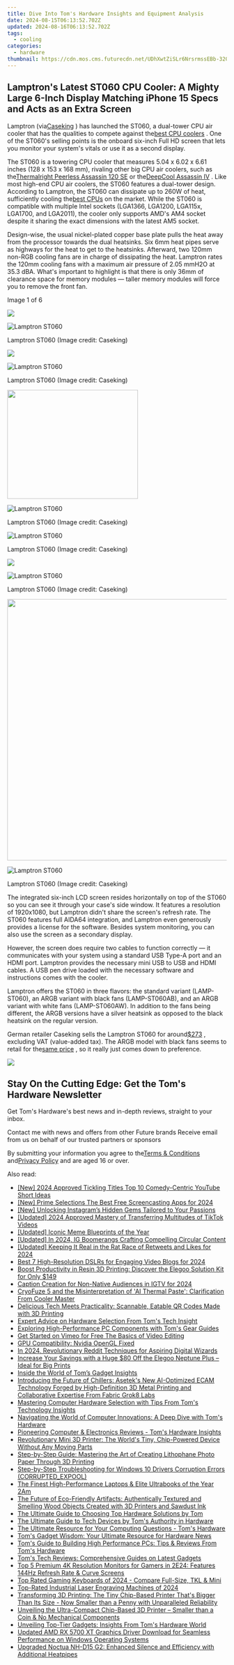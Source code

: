 ```yaml
---
title: Dive Into Tom's Hardware Insights and Equipment Analysis
date: 2024-08-15T06:13:52.702Z
updated: 2024-08-16T06:13:52.702Z
tags:
  - cooling
categories:
  - hardware
thumbnail: https://cdn.mos.cms.futurecdn.net/UDhXwtZiSLr6NrsrmssEBb-320-80.png
---
```


## Lamptron's Latest ST060 CPU Cooler: A Mighty Large 6-Inch Display Matching iPhone 15 Specs and Acts as an Extra Screen

Lamptron (via[Caseking](https://go.redirectingat.com/?id=92X1584492&xcust=tomshardware%5Fus%5F6332954442103309076&xs=1&url=https%3A%2F%2Fwww.caseking.de%2Flamptron-st060-dual-120-mm-towerkuehler-6-zoll-display-schwarz-luls-381.html&sref=https%3A%2F%2Fwww.tomshardware.com%2Fpc-components%2Fcooling%2Flamptrons-new-cpu-cooler-has-a-screen-as-big-as-the-iphone-15-st060-sports-a-six-inch-lcd-with-a-1920x1080-resolution-that-functions-as-a-second-display) ) has launched the ST060, a dual-tower CPU air cooler that has the qualities to compete against the[best CPU coolers](https://www.tomshardware.com/reviews/best-cpu-coolers,4181.html) . One of the ST060's selling points is the onboard six-inch Full HD screen that lets you monitor your system's vitals or use it as a second display.

 The ST060 is a towering CPU cooler that measures 5.04 x 6.02 x 6.61 inches (128 x 153 x 168 mm), rivaling other big CPU air coolers, such as the[Thermalright Peerless Assassin 120 SE](https://www.tomshardware.com/reviews/best-cpu-coolers,4181.html) or the[DeepCool Assassin IV](https://www.tomshardware.com/reviews/deepcool-assassin-iv) . Like most high-end CPU air coolers, the ST060 features a dual-tower design. According to Lamptron, the ST060 can dissipate up to 260W of heat, sufficiently cooling the[best CPUs](https://www.tomshardware.com/reviews/best-cpus,3986.html) on the market. While the ST060 is compatible with multiple Intel sockets (LGA1366, LGA1200, LGA115x, LGA1700, and LGA2011), the cooler only supports AMD's AM4 socket despite it sharing the exact dimensions with the latest AM5 socket.

 Design-wise, the usual nickel-plated copper base plate pulls the heat away from the processor towards the dual heatsinks. Six 6mm heat pipes serve as highways for the heat to get to the heatsinks. Afterward, two 120mm non-RGB cooling fans are in charge of dissipating the heat. Lamptron rates the 120mm cooling fans with a maximum air pressure of 2.05 mmH2O at 35.3 dBA. What's important to highlight is that there is only 36mm of clearance space for memory modules — taller memory modules will force you to remove the front fan.

 Image 1 of 6

<!-- affiliate ads begin -->
<a href="https://secure.2checkout.com/order/checkout.php?PRODS=4621764&QTY=1&AFFILIATE=108875&CART=1"><img src="https://www.x-mirage.com/x-mirage/img/page-home.jpg" border="0"></a>
<!-- affiliate ads end -->
![Lamptron ST060](https://vanilla.futurecdn.net/cyclingnews/media/img/missing-image.svg)

Lamptron ST060  (Image credit: Caseking)

<!-- affiliate ads begin -->
<a href="https://store.nero.com/order/checkout.php?PRODS=42570605&QTY=1&AFFILIATE=108875&CART=1"><img src="http://cdnwww.nero.com/nero-com-wAssets/img/banners/2023/usbXcopy/Nero_USB_x_copy_Screen_2.png" border="0"></a>
<!-- affiliate ads end -->
![Lamptron ST060](https://vanilla.futurecdn.net/cyclingnews/media/img/missing-image.svg)

Lamptron ST060  (Image credit: Caseking)

<!-- affiliate ads begin -->
<a href="https://modlily.sjv.io/c/5597632/1997817/17059" target="_top" id="1997817"><img src="//a.impactradius-go.com/display-ad/17059-1997817" border="0" alt="" width="300" height="250"/></a><img height="0" width="0" src="https://imp.pxf.io/i/5597632/1997817/17059" style="position:absolute;visibility:hidden;" border="0" />
<!-- affiliate ads end -->
![Lamptron ST060](https://vanilla.futurecdn.net/cyclingnews/media/img/missing-image.svg)

Lamptron ST060  (Image credit: Caseking)

![Lamptron ST060](https://vanilla.futurecdn.net/cyclingnews/media/img/missing-image.svg)

Lamptron ST060  (Image credit: Caseking)

<!-- affiliate ads begin -->
<a href="https://secure.2checkout.com/order/checkout.php?PRODS=3546200&QTY=1&AFFILIATE=108875&CART=1"><img src="http://www.binteko.com/sites/default/files/banner01_468x60a.gif" border="0"></a>
<!-- affiliate ads end -->
![Lamptron ST060](https://vanilla.futurecdn.net/cyclingnews/media/img/missing-image.svg)

Lamptron ST060  (Image credit: Caseking)

<!-- affiliate ads begin -->
<a href="https://appsumo.8odi.net/c/5597632/2087484/7443" target="_top" id="2087484"><img src="//a.impactradius-go.com/display-ad/7443-2087484" border="0" alt="" width="1200" height="600"/></a><img height="0" width="0" src="https://appsumo.8odi.net/i/5597632/2087484/7443" style="position:absolute;visibility:hidden;" border="0" />
<!-- affiliate ads end -->
![Lamptron ST060](https://vanilla.futurecdn.net/cyclingnews/media/img/missing-image.svg)

Lamptron ST060  (Image credit: Caseking)

 The integrated six-inch LCD screen resides horizontally on top of the ST060 so you can see it through your case's side window. It features a resolution of 1920x1080, but Lamptron didn't share the screen's refresh rate. The ST060 features full AIDA64 integration, and Lamptron even generously provides a license for the software. Besides system monitoring, you can also use the screen as a secondary display.

 However, the screen does require two cables to function correctly — it communicates with your system using a standard USB Type-A port and an HDMI port. Lamptron provides the necessary mini USB to USB and HDMI cables. A USB pen drive loaded with the necessary software and instructions comes with the cooler.

 Lamptron offers the ST060 in three flavors: the standard variant (LAMP-ST060), an ARGB variant with black fans (LAMP-ST060AB), and an ARGB variant with white fans (LAMP-ST060AW). In addition to the fans being different, the ARGB versions have a silver heatsink as opposed to the black heatsink on the regular version.

 German retailer Caseking sells the Lamptron ST060 for around[$273](https://go.redirectingat.com/?id=92X1584492&xcust=tomshardware%5Fus%5F1459285694511670858&xs=1&url=https%3A%2F%2Fwww.caseking.de%2Flamptron-st060-dual-120-mm-towerkuehler-6-zoll-display-schwarz-luls-381.html&sref=https%3A%2F%2Fwww.tomshardware.com%2Fpc-components%2Fcooling%2Flamptrons-new-cpu-cooler-has-a-screen-as-big-as-the-iphone-15-st060-sports-a-six-inch-lcd-with-a-1920x1080-resolution-that-functions-as-a-second-display) , excluding VAT (value-added tax). The ARGB model with black fans seems to retail for the[same price](https://go.redirectingat.com/?id=92X1584492&xcust=tomshardware%5Fus%5F9735574776972625510&xs=1&url=https%3A%2F%2Fwww.caseking.de%2Flamptron-st060-dual-120-mm-towerkuehler-argb-mit-6-zoll-display-schwarz-luls-382.html&sref=https%3A%2F%2Fwww.tomshardware.com%2Fpc-components%2Fcooling%2Flamptrons-new-cpu-cooler-has-a-screen-as-big-as-the-iphone-15-st060-sports-a-six-inch-lcd-with-a-1920x1080-resolution-that-functions-as-a-second-display) , so it really just comes down to preference.

<!-- affiliate ads begin -->
<a href="https://store.nero.com/order/checkout.php?PRODS=22889392&QTY=1&AFFILIATE=108875&CART=1"><img src="http://webstatic.nero.com/nero2015-com-wAssets/img/affiliate/media/banner728-90eng.jpg" border="0"></a>
<!-- affiliate ads end -->
## Stay On the Cutting Edge: Get the Tom's Hardware Newsletter

 Get Tom's Hardware's best news and in-depth reviews, straight to your inbox.

 Contact me with news and offers from other Future brands  Receive email from us on behalf of our trusted partners or sponsors

 By submitting your information you agree to the[Terms & Conditions](https://futureplc.com/terms-conditions/) and[Privacy Policy](https://futureplc.com/privacy-policy/) and are aged 16 or over.


<ins class="adsbygoogle"
     style="display:block"
     data-ad-format="autorelaxed"
     data-ad-client="ca-pub-7571918770474297"
     data-ad-slot="1223367746"></ins>



<ins class="adsbygoogle"
     style="display:block"
     data-ad-client="ca-pub-7571918770474297"
     data-ad-slot="8358498916"
     data-ad-format="auto"
     data-full-width-responsive="true"></ins>

<span class="atpl-alsoreadstyle">Also read:</span>
<div><ul>
<li><a href="https://youtube-data.techidaily.com/024-approved-tickling-titles-top-10-comedy-centric-youtube-short-ideas/"><u>[New] 2024 Approved  Tickling Titles  Top 10 Comedy-Centric YouTube Short Ideas</u></a></li>
<li><a href="https://screen-recording.techidaily.com/new-prime-selections-the-best-free-screencasting-apps-for-2024/"><u>[New] Prime Selections  The Best Free Screencasting Apps for 2024</u></a></li>
<li><a href="https://instagram-clips.techidaily.com/new-unlocking-instagrams-hidden-gems-tailored-to-your-passions/"><u>[New] Unlocking Instagram’s Hidden Gems  Tailored to Your Passions</u></a></li>
<li><a href="https://fox-info.techidaily.com/updated-2024-approved-mastery-of-transferring-multitudes-of-tiktok-videos/"><u>[Updated] 2024 Approved  Mastery of Transferring Multitudes of TikTok Videos</u></a></li>
<li><a href="https://some-knowledge.techidaily.com/updated-iconic-meme-blueprints-of-the-year/"><u>[Updated] Iconic Meme Blueprints of the Year</u></a></li>
<li><a href="https://instagram-video-recordings.techidaily.com/updated-in-2024-ig-boomerangs-crafting-compelling-circular-content/"><u>[Updated] In 2024, IG Boomerangs  Crafting Compelling Circular Content</u></a></li>
<li><a href="https://instagram-clips.techidaily.com/updated-keeping-it-real-in-the-rat-race-of-retweets-and-likes-for-2024/"><u>[Updated] Keeping It Real in the Rat Race of Retweets and Likes for 2024</u></a></li>
<li><a href="https://youtube-docs.techidaily.com/7-high-resolution-dslrs-for-engaging-video-blogs-for-2024/"><u>Best 7 High-Resolution DSLRs for Engaging Video Blogs for 2024</u></a></li>
<li><a href="https://hardware-tips.techidaily.com/boost-productivity-in-resin-3d-printing-discover-the-elegoo-solution-kit-for-only-149/"><u>Boost Productivity in Resin 3D Printing: Discover the Elegoo Solution Kit for Only $149</u></a></li>
<li><a href="https://instagram-clips.techidaily.com/caption-creation-for-non-native-audiences-in-igtv-for-2024/"><u>Caption Creation for Non-Native Audiences in IGTV for 2024</u></a></li>
<li><a href="https://hardware-tips.techidaily.com/cryofuze-5-and-the-misinterpretation-of-ai-thermal-paste-clarification-from-cooler-master/"><u>CryoFuze 5 and the Misinterpretation of 'AI Thermal Paste': Clarification From Cooler Master</u></a></li>
<li><a href="https://hardware-tips.techidaily.com/delicious-tech-meets-practicality-scannable-eatable-qr-codes-made-with-3d-printing/"><u>Delicious Tech Meets Practicality: Scannable, Eatable QR Codes Made with 3D Printing</u></a></li>
<li><a href="https://hardware-tips.techidaily.com/expert-advice-on-hardware-selection-from-toms-tech-insight/"><u>Expert Advice on Hardware Selection From Tom's Tech Insight</u></a></li>
<li><a href="https://hardware-tips.techidaily.com/exploring-high-performance-pc-components-with-toms-gear-guides/"><u>Exploring High-Performance PC Components with Tom's Gear Guides</u></a></li>
<li><a href="https://vimeo-videos.techidaily.com/get-started-on-vimeo-for-free-the-basics-of-video-editing/"><u>Get Started on Vimeo for Free  The Basics of Video Editing</u></a></li>
<li><a href="https://network-issues.techidaily.com/gpu-compatibility-nvidia-opengl-fixed/"><u>GPU Compatibility: Nvidia OpenGL Fixed</u></a></li>
<li><a href="https://extra-support.techidaily.com/in-2024-revolutionary-reddit-techniques-for-aspiring-digital-wizards/"><u>In 2024, Revolutionary Reddit Techniques for Aspiring Digital Wizards</u></a></li>
<li><a href="https://hardware-tips.techidaily.com/increase-your-savings-with-a-huge-80-off-the-elegoo-neptune-plus-ideal-for-big-prints/"><u>Increase Your Savings with a Huge $80 Off the Elegoo Neptune Plus – Ideal for Big Prints</u></a></li>
<li><a href="https://hardware-tips.techidaily.com/inside-the-world-of-toms-gadget-insights/"><u>Inside the World of Tom’s Gadget Insights</u></a></li>
<li><a href="https://hardware-tips.techidaily.com/introducing-the-future-of-chillers-aseteks-new-ai-optimized-ecam-technology-forged-by-high-definition-3d-metal-printing-and-collaborative-expertise-from-fab9/"><u>Introducing the Future of Chillers: Asetek's New AI-Optimized ECAM Technology Forged by High-Definition 3D Metal Printing and Collaborative Expertise From Fabric Grok8 Labs</u></a></li>
<li><a href="https://hardware-tips.techidaily.com/mastering-computer-hardware-selection-with-tips-from-toms-technology-insights/"><u>Mastering Computer Hardware Selection with Tips From Tom's Technology Insights</u></a></li>
<li><a href="https://hardware-tips.techidaily.com/navigating-the-world-of-computer-innovations-a-deep-dive-with-toms-hardware/"><u>Navigating the World of Computer Innovations: A Deep Dive with Tom's Hardware</u></a></li>
<li><a href="https://hardware-tips.techidaily.com/pioneering-computer-and-electronics-reviews-toms-hardware-insights/"><u>Pioneering Computer & Electronics Reviews - Tom's Hardware Insights</u></a></li>
<li><a href="https://hardware-tips.techidaily.com/revolutionary-mini-3d-printer-the-worlds-tiny-chip-powered-device-without-any-moving-parts/"><u>Revolutionary Mini 3D Printer: The World's Tiny, Chip-Powered Device Without Any Moving Parts</u></a></li>
<li><a href="https://hardware-tips.techidaily.com/step-by-step-guide-mastering-the-art-of-creating-lithophane-photo-paper-through-3d-printing/"><u>Step-by-Step Guide: Mastering the Art of Creating Lithophane Photo Paper Through 3D Printing</u></a></li>
<li><a href="https://blue-screen-error.techidaily.com/step-by-step-troubleshooting-for-windows-10-drivers-corruption-errors-corruptedexpool/"><u>Step-by-Step Troubleshooting for Windows 10 Drivers Corruption Errors (CORRUPTED_EXPOOL)</u></a></li>
<li><a href="https://hardware-tips.techidaily.com/the-finest-high-performance-laptops-and-elite-ultrabooks-of-the-year-2am/"><u>The Finest High-Performance Laptops & Elite Ultrabooks of the Year 2Am</u></a></li>
<li><a href="https://hardware-tips.techidaily.com/the-future-of-eco-friendly-artifacts-authentically-textured-and-smelling-wood-objects-created-with-3d-printers-and-sawdust-ink/"><u>The Future of Eco-Friendly Artifacts: Authentically Textured and Smelling Wood Objects Created with 3D Printers and Sawdust Ink</u></a></li>
<li><a href="https://hardware-tips.techidaily.com/the-ultimate-guide-to-choosing-top-hardware-solutions-by-tom/"><u>The Ultimate Guide to Choosing Top Hardware Solutions by Tom</u></a></li>
<li><a href="https://hardware-tips.techidaily.com/the-ultimate-guide-to-tech-devices-by-toms-authority-in-hardware/"><u>The Ultimate Guide to Tech Devices by Tom's Authority in Hardware</u></a></li>
<li><a href="https://hardware-tips.techidaily.com/the-ultimate-resource-for-your-computing-questions-toms-hardware/"><u>The Ultimate Resource for Your Computing Questions - Tom's Hardware</u></a></li>
<li><a href="https://hardware-tips.techidaily.com/toms-gadget-wisdom-your-ultimate-resource-for-hardware-news/"><u>Tom's Gadget Wisdom: Your Ultimate Resource for Hardware News</u></a></li>
<li><a href="https://hardware-tips.techidaily.com/toms-guide-to-building-high-performance-pcs-tips-and-reviews-from-toms-hardware/"><u>Tom's Guide to Building High Performance PCs: Tips & Reviews From Tom's Hardware</u></a></li>
<li><a href="https://hardware-tips.techidaily.com/toms-tech-reviews-comprehensive-guides-on-latest-gadgets/"><u>Tom's Tech Reviews: Comprehensive Guides on Latest Gadgets</u></a></li>
<li><a href="https://hardware-tips.techidaily.com/top-5-premium-4k-resolution-monitors-for-gamers-in-2e24-features-144hz-refresh-rate-and-curve-screens/"><u>Top 5 Premium 4K Resolution Monitors for Gamers in 2E24: Features 144Hz Refresh Rate & Curve Screens</u></a></li>
<li><a href="https://hardware-tips.techidaily.com/top-rated-gaming-keyboards-of-2024-compare-full-size-tkl-and-mini/"><u>Top Rated Gaming Keyboards of 2024 - Compare Full-Size, TKL & Mini</u></a></li>
<li><a href="https://hardware-tips.techidaily.com/top-rated-industrial-laser-engraving-machines-of-2024/"><u>Top-Rated Industrial Laser Engraving Machines of 2024</u></a></li>
<li><a href="https://hardware-tips.techidaily.com/transforming-3d-printing-the-tiny-chip-based-printer-thats-bigger-than-its-size-now-smaller-than-a-penny-with-unparalleled-reliability/"><u>Transforming 3D Printing: The Tiny Chip-Based Printer That's Bigger Than Its Size - Now Smaller than a Penny with Unparalleled Reliability</u></a></li>
<li><a href="https://hardware-tips.techidaily.com/unveiling-the-ultra-compact-chip-based-3d-printer-smaller-than-a-coin-and-no-mechanical-components/"><u>Unveiling the Ultra-Compact Chip-Based 3D Printer – Smaller than a Coin & No Mechanical Components</u></a></li>
<li><a href="https://hardware-tips.techidaily.com/unveiling-top-tier-gadgets-insights-from-toms-hardware-world/"><u>Unveiling Top-Tier Gadgets: Insights From Tom's Hardware World</u></a></li>
<li><a href="https://hardware-updates.techidaily.com/updated-amd-rx-5700-xt-graphics-driver-download-for-seamless-performance-on-windows-operating-systems/"><u>Updated AMD RX 5700 XT Graphics Driver Download for Seamless Performance on Windows Operating Systems</u></a></li>
<li><a href="https://hardware-tips.techidaily.com/upgraded-noctua-nh-d15-g2-enhanced-silence-and-efficiency-with-additional-heatpipes/"><u>Upgraded Noctua NH-D15 G2: Enhanced Silence and Efficiency with Additional Heatpipes</u></a></li>
</ul></div>
